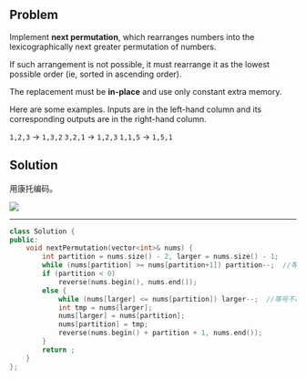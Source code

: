 ## Problem

Implement **next permutation**, which rearranges numbers into the lexicographically next greater permutation of numbers.

If such arrangement is not possible, it must rearrange it as the lowest possible order (ie, sorted in ascending order).

The replacement must be **in-place** and use only constant extra memory.

Here are some examples. Inputs are in the left-hand column and its corresponding outputs are in the right-hand column.

`1,2,3` → `1,3,2`
`3,2,1` → `1,2,3`
`1,1,5` → `1,5,1`



## Solution

用康托编码。

![](http://p1nwamyah.bkt.clouddn.com/18-7-31/82582662.jpg)

---

```cpp
class Solution {
public:
    void nextPermutation(vector<int>& nums) {
        int partition = nums.size() - 2, larger = nums.size() - 1;
        while (nums[partition] >= nums[partition+1]) partition--;  //等号不能省略
        if (partition < 0) 
            reverse(nums.begin(), nums.end());
        else {
            while (nums[larger] <= nums[partition]) larger--;  //等号不能省略
            int tmp = nums[larger];
            nums[larger] = nums[partition];
            nums[partition] = tmp;
            reverse(nums.begin() + partition + 1, nums.end());
        }
        return ;
    }
};
```



